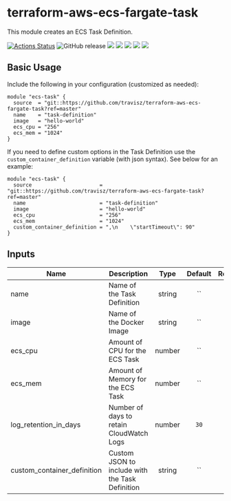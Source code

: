 # terraform-aws-ecs-fargate-task

This module creates an ECS Task Definition.

[![Actions Status](https://github.com/travisz/terraform-aws-ecs-fargate-task/workflows/Github%20Actions/badge.svg)](https://github.com/travisz/terraform-aws-ecs-fargate-task/actions)
![GitHub release](https://img.shields.io/github/release/travisz/terraform-aws-ecs-fargate-task.svg)
[![](https://img.shields.io/github/license/travisz/terraform-aws-ecs-fargate-task)](https://github.com/travisz/terraform-aws-ecs-fargate-task)
[![](https://img.shields.io/github/issues/travisz/terraform-aws-ecs-fargate-task)](https://github.com/travisz/terraform-aws-ecs-fargate-task)
[![](https://img.shields.io/github/issues-closed/travisz/terraform-aws-ecs-fargate-task)](https://github.com/travisz/terraform-aws-ecs-fargate-task)
[![](https://img.shields.io/github/languages/code-size/travisz/terraform-aws-ecs-fargate-task)](https://github.com/travisz/terraform-aws-ecs-fargate-task)
[![](https://img.shields.io/github/repo-size/travisz/terraform-aws-ecs-fargate-task)](https://github.com/travisz/terraform-aws-ecs-fargate-task)

## Basic Usage
Include the following in your configuration (customized as needed):

```hcl
module "ecs-task" {
  source  = "git::https://github.com/travisz/terraform-aws-ecs-fargate-task?ref=master"
  name    = "task-definition"
  image   = "hello-world"
  ecs_cpu = "256"
  ecs_mem = "1024"
}
```

If you need to define custom options in the Task Definition use the `custom_container_definition` variable (with json syntax). See below for an example:

```hcl
module "ecs-task" {
  source                      = "git::https://github.com/travisz/terraform-aws-ecs-fargate-task?ref=master"
  name                        = "task-definition"
  image                       = "hello-world"
  ecs_cpu                     = "256"
  ecs_mem                     = "1024"
  custom_container_definition = ",\n    \"startTimeout\": 90"
}
```

## Inputs
| Name | Description | Type | Default | Required |
|------|-------------|:----:|:-------:|:--------:|
| name | Name of the Task Definition | string | `` | yes |
| image | Name of the Docker Image | string | `` | yes |
| ecs_cpu | Amount of CPU for the ECS Task | number | `` | yes |
| ecs_mem | Amount of Memory for the ECS Task | number | `` | yes |
| log_retention_in_days | Number of days to retain CloudWatch Logs | number | `30` | yes |
| custom_container_definition | Custom JSON to include with the Task Definition | string | `` | no |
